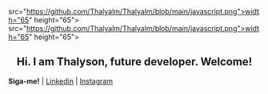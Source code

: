 src="https://github.com/Thalyalm/Thalyalm/blob/main/javascript.png">width="65" height="65">
src="https://github.com/Thalyalm/Thalyalm/blob/main/javascript.png">width="65" height="65">

<h2 align="center"> Hi.
I am Thalyson, future developer.
Welcome! </h1>

**Siga-me!** 
| [Linkedin](https://www.linkedin.com/in/thalysonalmeida/) 
| [Instagram](https://www.instagram.com/thalyson.alm/)
